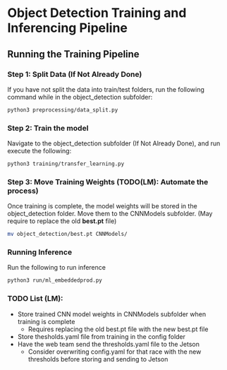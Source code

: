 # Object Detection Training and Inferencing Pipeline

## Running the Training Pipeline

### Step 1: Split Data (If Not Already Done)
If you have not split the data into train/test folders, run the following command while in the object_detection subfolder:
```bash
python3 preprocessing/data_split.py
```

### Step 2: Train the model

Navigate to the object_detection subfolder (If Not Already Done), and run execute the following:

```bash
python3 training/transfer_learning.py
```

### Step 3: Move Training Weights (TODO(LM): Automate the process)
Once training is complete, the model weights will be stored in the object_detection folder. Move them to the CNNModels subfolder. (May require to replace the old <b>best.pt</b> file)
```bash
mv object_detection/best.pt CNNModels/
```


### Running Inference
Run the following to run inference
```bash
python3 run/ml_embeddedprod.py
```

### TODO List (LM):

* Store trained CNN model weights in CNNModels subfolder when training is complete
    - Requires replacing the old best.pt file with the new best.pt file
* Store thesholds.yaml file from training in the config folder
* Have the web team send the thresholds.yaml file to the Jetson
    - Consider overwriting config.yaml for that race with the new thresholds before storing and sending to Jetson